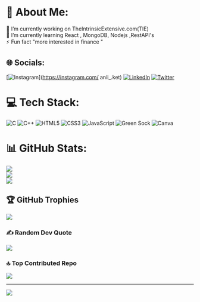 # 💫 About Me:
🔭 I’m currently working on TheIntrinsicExtensive.com(TIE)<br>🌱 I’m currently learning React , MongoDB, Nodejs ,RestAPI's<br>⚡ Fun fact "more interested in finance "


## 🌐 Socials:
[![Instagram](https://img.shields.io/badge/Instagram-%23E4405F.svg?logo=Instagram&logoColor=white)](https://instagram.com/ anii_.ket) [![LinkedIn](https://img.shields.io/badge/LinkedIn-%230077B5.svg?logo=linkedin&logoColor=white)](https://linkedin.com/in/aniket-vishwakarma-7585831aa) [![Twitter](https://img.shields.io/badge/Twitter-%231DA1F2.svg?logo=Twitter&logoColor=white)](https://twitter.com/Aniketvish0) 

# 💻 Tech Stack:
![C](https://img.shields.io/badge/c-%2300599C.svg?style=for-the-badge&logo=c&logoColor=white) ![C++](https://img.shields.io/badge/c++-%2300599C.svg?style=for-the-badge&logo=c%2B%2B&logoColor=white) ![HTML5](https://img.shields.io/badge/html5-%23E34F26.svg?style=for-the-badge&logo=html5&logoColor=white) ![CSS3](https://img.shields.io/badge/css3-%231572B6.svg?style=for-the-badge&logo=css3&logoColor=white) ![JavaScript](https://img.shields.io/badge/javascript-%23323330.svg?style=for-the-badge&logo=javascript&logoColor=%23F7DF1E) ![Green Sock](https://img.shields.io/badge/green%20sock-88CE02?style=for-the-badge&logo=greensock&logoColor=white) ![Canva](https://img.shields.io/badge/Canva-%2300C4CC.svg?style=for-the-badge&logo=Canva&logoColor=white)
# 📊 GitHub Stats:
![](https://github-readme-stats.vercel.app/api?username=Ingenious0&theme=dark&hide_border=false&include_all_commits=false&count_private=false)<br/>
![](https://github-readme-streak-stats.herokuapp.com/?user=Ingenious0&theme=dark&hide_border=false)<br/>
![](https://github-readme-stats.vercel.app/api/top-langs/?username=Ingenious0&theme=dark&hide_border=false&include_all_commits=false&count_private=false&layout=compact)

## 🏆 GitHub Trophies
![](https://github-profile-trophy.vercel.app/?username=Ingenious0&theme=radical&no-frame=false&no-bg=true&margin-w=4)

### ✍️ Random Dev Quote
![](https://quotes-github-readme.vercel.app/api?type=horizontal&theme=merko)

### 🔝 Top Contributed Repo
![](https://github-contributor-stats.vercel.app/api?username=Ingenious0&limit=5&theme=dark&combine_all_yearly_contributions=true)

---
[![](https://visitcount.itsvg.in/api?id=Ingenious0&icon=0&color=0)](https://visitcount.itsvg.in)

<!-- Proudly created with GPRM ( https://gprm.itsvg.in ) -->
